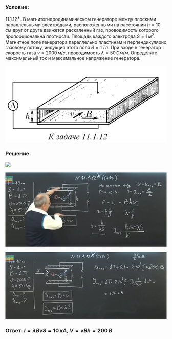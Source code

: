 ###  Условие: 

$11.1.12^{∗}.$ В магнитогидродинамическом генераторе между плоскими параллельными электродами, расположенными на расстоянии $h = 10\,см$ друг от друга движется раскаленный газ, проводимость которого пропорциональна плотности. Площадь каждого электрода $S = 1\,м^2$. Магнитное поле генератора параллельно пластинам и перпендикулярно газовому потоку, индукция этого поля $B = 1\,Тл$. При входе в генератор скорость газа $v = 2000\,м/с$, проводимость $λ = 50\,См/м$. Определите максимальный ток и максимальное напряжение генератора. 

![|600x285, 67%](../../img/11.1.12/statement.png) 

###  Решение: 

![](https://www.youtube.com/embed/eI3xC20StxY) 

![|753x345, 67%](../../img/11.1.12/01.png) 

![|824x342, 67%](../../img/11.1.12/02.png) 

###  Ответ: $I = λBvS = 10\,кА,$ $V = vBh = 200\,В$ 

